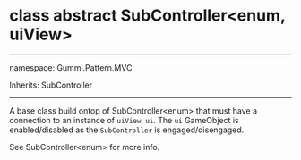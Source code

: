 # class abstract SubController\<enum, uiView\>

---

namespace: Gummi.Pattern.MVC

Inherits: SubController<enum>

---

A base class build ontop of SubController\<enum\> that must have a connection to an instance of `uiView`, `ui`. The `ui` GameObject is enabled/disabled as the `SubController` is engaged/disengaged.

See SubController\<enum\> for more info.
